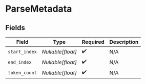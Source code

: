 # ParseMetadata


## Fields

| Field              | Type               | Required           | Description        |
| ------------------ | ------------------ | ------------------ | ------------------ |
| `start_index`      | *Nullable[float]*  | :heavy_check_mark: | N/A                |
| `end_index`        | *Nullable[float]*  | :heavy_check_mark: | N/A                |
| `token_count`      | *Nullable[float]*  | :heavy_check_mark: | N/A                |